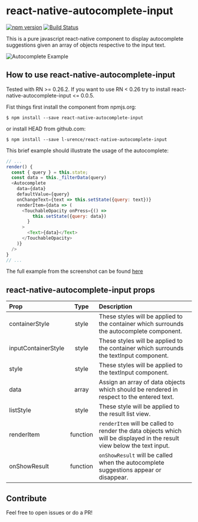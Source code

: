 # react-native-autocomplete-input
[![npm version](https://badge.fury.io/js/react-native-autocomplete-input.svg)](https://badge.fury.io/js/react-native-autocomplete-input)
[![Build Status](https://travis-ci.org/l-urence/react-native-autocomplete-input.svg)](https://travis-ci.org/l-urence/react-native-autocomplete-input)

This is a pure javascript react-native component to display  autocomplete suggestions given an array of objects respective to the input text.

![Autocomplete Example](https://raw.githubusercontent.com/l-urence/react-native-autocomplete-input/master/example.gif)

## How to use react-native-autocomplete-input
Tested with RN >= 0.26.2. If you want to use RN < 0.26 try to install react-native-autocomplete-input <= 0.0.5.

Fist things first install the component from npmjs.org:

```shell
$ npm install --save react-native-autocomplete-input
```

or install HEAD from github.com:

```shell
$ npm install --save l-urence/react-native-autocomplete-input
```

This brief example should illustrate the usage of the autocomplete:

```javascript
// ...
render() { 
  const { query } = this.state;
  const data = this._filterData(query)
  <Autocomplete
    data={data}
    defaultValue={query}
    onChangeText={text => this.setState({query: text})}
    renderItem={data => (
      <TouchableOpacity onPress={() => 
          this.setState({query: data})
        }
      >
        <Text>{data}</Text>
      </TouchableOpacity>
    )}
  />
}
// ... 
```

The full example from the screenshot can be found [here](https://github.com/l-urence/react-native-autocomplete-input/blob/master/example/Example.js)

## react-native-autocomplete-input props
| Prop | Type | Description |
:------------ |:---------------:| :-----|
| containerStyle | style | These styles will be applied to the container which surrounds the autocomplete component. |
| inputContainerStyle | style | These styles will be applied to the container which surrounds the textInput component. |
| style | style | These styles will be applied to the textInput component. |
| data | array | Assign an array of data objects which should be rendered in respect to the entered text. |
| listStyle | style | These style will be applied to the result list view. |
| renderItem | function | `renderItem` will be called to render the data objects which will be displayed in the result view below the text input. |
| onShowResult | function | `onShowResult` will be called when the autocomplete suggestions appear or disappear.

## Contribute
Feel free to open issues or do a PR!